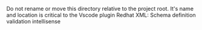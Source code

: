Do not rename or move this directory relative to the project root. It's name and location is critical to the Vscode plugin Redhat XML:
    Schema definition validation
    intellisense